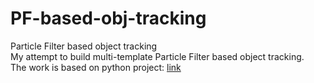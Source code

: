 # PF-based-obj-tracking
Particle Filter based object tracking  
My attempt to build multi-template Particle Filter based object tracking.  
The work is based on python project: [link](https://github.com/mpatacchiola/deepgaze)  




